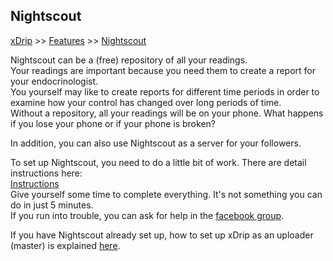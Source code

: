 ## Nightscout  
[xDrip](../README.md) >> [Features](./Features_page) >> [Nightscout](./Nightscout.md)  
  
Nightscout can be a (free) repository of all your readings.  
Your readings are important because you need them to create a report for your endocrinologist.  
You yourself may like to create reports for different time periods in order to examine how your control has changed over long periods of time.  
Without a repository, all your readings will be on your phone.  What happens if you lose your phone or if your phone is broken?  

In addition, you can also use Nightscout as a server for your followers.  

To set up Nightscout, you need to do a little bit of work.  There are detail instructions here:  
[Instructions](http://nightscout.github.io/nightscout/new_user/?fbclid=IwAR0DxNdlDP0LaAb-Kyv8BlmmYJMVxTOTjFZVhOw2ToE2RfNggP9GTLw8o2M)  
Give yourself some time to complete everything.  It's not something you can do in just 5 minutes.  
If you run into trouble, you can ask for help in the [facebook group](https://www.facebook.com/groups/cgminthecloud).  

If you have Nightscout already set up, how to set up xDrip as an uploader (master) is explained [here](./Nightscout-Settings.md).  
